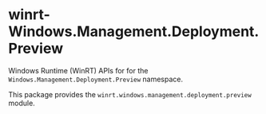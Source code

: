 <!-- warning: Please don't edit this file. It was automatically generated. -->

# winrt-Windows.Management.Deployment.Preview

Windows Runtime (WinRT) APIs for for the `Windows.Management.Deployment.Preview` namespace.

This package provides the `winrt.windows.management.deployment.preview` module.
